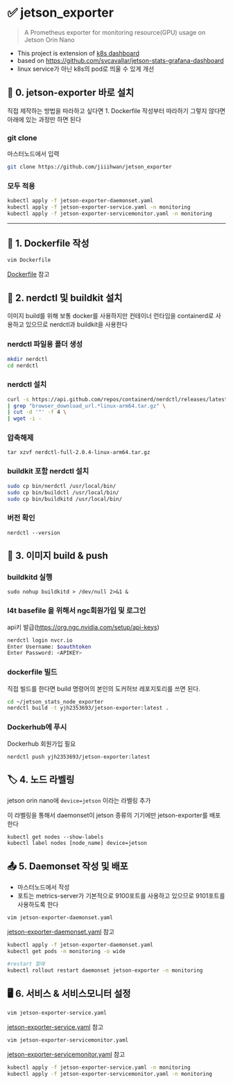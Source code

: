 # ✅ jetson_exporter
> A Prometheus exporter for monitoring resource(GPU) usage on Jetson Orin Nano

- This project is extension of [k8s dashboard](https://github.com/jiiihwan/k8s-dashboard)
- based on https://github.com/svcavallar/jetson-stats-grafana-dashboard
- linux service가 아닌 k8s의 pod로 띄울 수 있게 개선

## 🔨 0. jetson-exporter 바로 설치
직접 제작하는 방법을 따라하고 싶다면 1. Dockerfile 작성부터 따라하기
그렇지 않다면 아래에 있는 과정만 하면 된다

### git clone
마스터노드에서 입력
```bash
git clone https://github.com/jiiihwan/jetson_exporter
```

### 모두 적용

```bash
kubectl apply -f jetson-exporter-daemonset.yaml
kubectl apply -f jetson-exporter-service.yaml -n monitoring
kubectl apply -f jetson-exporter-servicemonitor.yaml -n monitoring
```

---


## 📄 1. Dockerfile 작성
```bash
vim Dockerfile
```

[Dockerfile](Dockerfile) 참고

## 🔨 2. nerdctl 및 buildkit 설치
이미지 build를 위해 보통 docker를 사용하지만 컨테이너 런타임을 containerd로 사용하고 있으므로 nerdctl과 buildkit을 사용한다

### nerdctl 파일용 폴더 생성
```bash
mkdir nerdctl
cd nerdctl
```

### nerdctl 설치
```bash
curl -s https://api.github.com/repos/containerd/nerdctl/releases/latest \
| grep "browser_download_url.*linux-arm64.tar.gz" \
| cut -d '"' -f 4 \
| wget -i -
```
### 압축해제
```
tar xzvf nerdctl-full-2.0.4-linux-arm64.tar.gz
```

### buildkit 포함 nerdctl 설치
```bash
sudo cp bin/nerdctl /usr/local/bin/
sudo cp bin/buildctl /usr/local/bin/
sudo cp bin/buildkitd /usr/local/bin/
```
### 버전 확인
```
nerdctl --version
```

## 🐋 3. 이미지 build & push

### buildkitd 실행
```
sudo nohup buildkitd > /dev/null 2>&1 &
```

### l4t basefile 을 위해서 ngc회원가입 및 로그인
api키 발급(https://org.ngc.nvidia.com/setup/api-keys)
```bash
nerdctl login nvcr.io
Enter Username: $oauthtoken
Enter Password: <APIKEY>
```

### dockerfile 빌드
직접 빌드를 한다면 build 명령어의 본인의 도커허브 레포지토리를 쓰면 된다.

```bash
cd ~/jetson_stats_node_exporter
nerdctl build -t yjh2353693/jetson-exporter:latest .
```
### Dockerhub에 푸시

Dockerhub 회원가입 필요
```
nerdctl push yjh2353693/jetson-exporter:latest
```

## 🏷️ 4. 노드 라벨링
jetson orin nano에 `device=jetson` 이라는 라벨링 추가

이 라벨링을 통해서 daemonset이 jetson 종류의 기기에만 jetson-exporter를 배포한다
  
```
kubectl get nodes --show-labels
kubectl label nodes [node_name] device=jetson
```

## 📤 5. Daemonset 작성 및 배포
- 마스터노드에서 작성
- 포트는 metrics-server가 기본적으로 9100포트를 사용하고 있으므로 9101포트를 사용하도록 한다

```bash
vim jetson-exporter-daemonset.yaml
```

[jetson-exporter-daemonset.yaml](https://github.com/jiiihwan/jetson_exporter/blob/main/jetson-exporter-daemonset.yaml) 참고

```bash
kubectl apply -f jetson-exporter-daemonset.yaml
kubectl get pods -n monitoring -o wide

#restart 할때
kubectl rollout restart daemonset jetson-exporter -n monitoring
```

## 🖥️ 6. 서비스 & 서비스모니터 설정
```bash
vim jetson-exporter-service.yaml
```

[jetson-exporter-service.yaml](https://github.com/jiiihwan/jetson_exporter/blob/main/jetson-exporter-service.yaml) 참고

```bash
vim jetson-exporter-servicemonitor.yaml
```

[jetson-exporter-servicemonitor.yaml](https://github.com/jiiihwan/jetson_exporter/blob/main/jetson-exporter-servicemonitor.yaml) 참고

```bash
kubectl apply -f jetson-exporter-service.yaml -n monitoring
kubectl apply -f jetson-exporter-servicemonitor.yaml -n monitoring
```
